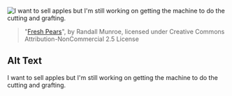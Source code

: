 ![I want to sell apples but I'm still working on getting the machine to do the cutting and grafting.](https://imgs.xkcd.com/comics/fresh_pears.png)
> "[Fresh Pears](https://xkcd.com/2209/)", by Randall Munroe, licensed under Creative Commons Attribution-NonCommercial 2.5 License

## Alt Text
I want to sell apples but I'm still working on getting the machine to do the cutting and grafting.
